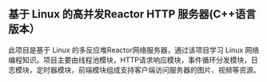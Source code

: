## 基于 Linux 的高并发Reactor HTTP 服务器(C++语言版本）
此项目是基于 Linux 的多反应堆Reactor网络服务器，通过该项目学习 Linux 网络编程知识。项目主要由线程池模块，HTTP请求响应模块，事件循环分发模块，日志模块，定时器模块，前端模块组成支持客户端访问服务器的图片、视频等资源。
